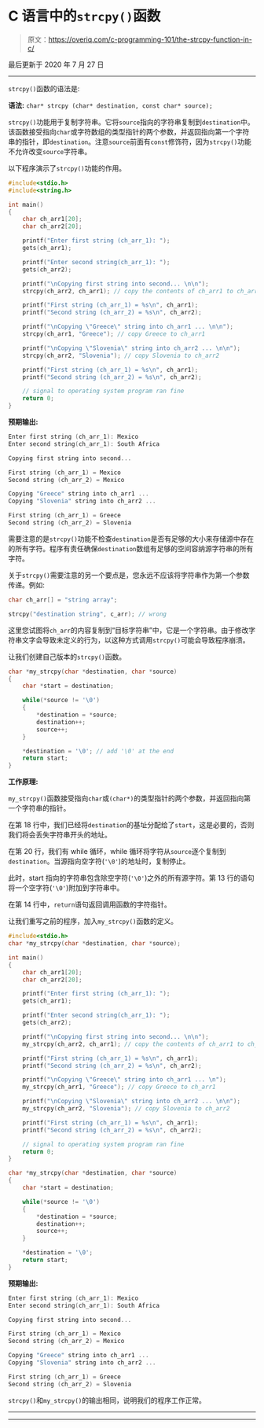 # C 语言中的`strcpy()`函数

> 原文：<https://overiq.com/c-programming-101/the-strcpy-function-in-c/>

最后更新于 2020 年 7 月 27 日

* * *

`strcpy()`函数的语法是:

**语法:** `char* strcpy (char* destination, const char* source);`

`strcpy()`功能用于复制字符串。它将`source`指向的字符串复制到`destination`中。该函数接受指向`char`或字符数组的类型指针的两个参数，并返回指向第一个字符串的指针，即`destination`。注意`source`前面有`const`修饰符，因为`strcpy()`功能不允许改变`source`字符串。

以下程序演示了`strcpy()`功能的作用。

```c
#include<stdio.h>
#include<string.h>

int main()
{
    char ch_arr1[20];
    char ch_arr2[20];

    printf("Enter first string (ch_arr_1): ");
    gets(ch_arr1);

    printf("Enter second string(ch_arr_1): ");
    gets(ch_arr2);

    printf("\nCopying first string into second... \n\n");
    strcpy(ch_arr2, ch_arr1); // copy the contents of ch_arr1 to ch_arr2

    printf("First string (ch_arr_1) = %s\n", ch_arr1);
    printf("Second string (ch_arr_2) = %s\n", ch_arr2);

    printf("\nCopying \"Greece\" string into ch_arr1 ... \n\n");
    strcpy(ch_arr1, "Greece"); // copy Greece to ch_arr1

    printf("\nCopying \"Slovenia\" string into ch_arr2 ... \n\n");
    strcpy(ch_arr2, "Slovenia"); // copy Slovenia to ch_arr2

    printf("First string (ch_arr_1) = %s\n", ch_arr1);
    printf("Second string (ch_arr_2) = %s\n", ch_arr2);

    // signal to operating system program ran fine
    return 0;
}

```

**预期输出:**

```c
Enter first string (ch_arr_1): Mexico
Enter second string(ch_arr_1): South Africa

Copying first string into second...

First string (ch_arr_1) = Mexico
Second string (ch_arr_2) = Mexico

Copying "Greece" string into ch_arr1 ...
Copying "Slovenia" string into ch_arr2 ...

First string (ch_arr_1) = Greece
Second string (ch_arr_2) = Slovenia

```

需要注意的是`strcpy()`功能不检查`destination`是否有足够的大小来存储源中存在的所有字符。程序有责任确保`destination`数组有足够的空间容纳源字符串的所有字符。

关于`strcpy()`需要注意的另一个要点是，您永远不应该将字符串作为第一个参数传递。例如:

```c
char ch_arr[] = "string array";

strcpy("destination string", c_arr); // wrong

```

这里您试图将`ch_arr`的内容复制到“目标字符串”中，它是一个字符串。由于修改字符串文字会导致未定义的行为，以这种方式调用`strcpy()`可能会导致程序崩溃。

让我们创建自己版本的`strcpy()`函数。

```c
char *my_strcpy(char *destination, char *source)
{
    char *start = destination;

    while(*source != '\0')
    {
        *destination = *source;
        destination++;
        source++;
    }

    *destination = '\0'; // add '\0' at the end
    return start;
}

```

**工作原理:**

`my_strcpy()`函数接受指向`char`或`(char*)`的类型指针的两个参数，并返回指向第一个字符串的指针。

在第 18 行中，我们已经将`destination`的基址分配给了`start`，这是必要的，否则我们将会丢失字符串开头的地址。

在第 20 行，我们有 while 循环，while 循环将字符从`source`逐个复制到`destination`。当源指向空字符(`'\0'`)的地址时，复制停止。

此时，start 指向的字符串包含除空字符(`'\0'`)之外的所有源字符。第 13 行的语句将一个空字符(`'\0'`)附加到字符串中。

在第 14 行中，`return`语句返回调用函数的字符指针。

让我们重写之前的程序，加入`my_strcpy()`函数的定义。

```c
#include<stdio.h>
char *my_strcpy(char *destination, char *source);

int main()
{
    char ch_arr1[20];
    char ch_arr2[20];

    printf("Enter first string (ch_arr_1): ");
    gets(ch_arr1);

    printf("Enter second string(ch_arr_1): ");
    gets(ch_arr2);

    printf("\nCopying first string into second... \n\n");
    my_strcpy(ch_arr2, ch_arr1); // copy the contents of ch_arr1 to ch_arr2

    printf("First string (ch_arr_1) = %s\n", ch_arr1);
    printf("Second string (ch_arr_2) = %s\n", ch_arr2);

    printf("\nCopying \"Greece\" string into ch_arr1 ... \n");
    my_strcpy(ch_arr1, "Greece"); // copy Greece to ch_arr1

    printf("\nCopying \"Slovenia\" string into ch_arr2 ... \n\n");
    my_strcpy(ch_arr2, "Slovenia"); // copy Slovenia to ch_arr2

    printf("First string (ch_arr_1) = %s\n", ch_arr1);
    printf("Second string (ch_arr_2) = %s\n", ch_arr2);

    // signal to operating system program ran fine
    return 0;
}

char *my_strcpy(char *destination, char *source)
{
    char *start = destination;

    while(*source != '\0')
    {
        *destination = *source;
        destination++;
        source++;
    }

    *destination = '\0';
    return start;
}

```

**预期输出:**

```c
Enter first string (ch_arr_1): Mexico
Enter second string(ch_arr_1): South Africa

Copying first string into second...

First string (ch_arr_1) = Mexico
Second string (ch_arr_2) = Mexico

Copying "Greece" string into ch_arr1 ...
Copying "Slovenia" string into ch_arr2 ...

First string (ch_arr_1) = Greece
Second string (ch_arr_2) = Slovenia

```

`strcpy()`和`my_strcpy()`的输出相同，说明我们的程序工作正常。

* * *

* * *